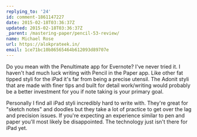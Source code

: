 ```yaml
---
replying_to: '24'
id: comment-1861147227
date: 2015-02-18T03:36:37Z
updated: 2015-02-18T03:36:37Z
_parent: /mastering-paper/pencil-53-review/
name: Michael Rose
url: https://alokprateek.in/
email: 1ce71bc10b86565464b612093d89707e
---
```


Do you mean with the Penultimate app for Evernote? I've never tried it. I
haven't had much luck writing with Pencil in the Paper app. Like other fat
tipped styli for the iPad it's far from being a precise utensil. The Adonit
styli that are made with finer tips and built for detail work/writing would
probably be a better investment for you if note taking is your primary goal.

Personally I find all iPad styli incredibly hard to write with. They're great
for "sketch notes" and doodles but they take a lot of practice to get over the
lag and precision issues. If you're expecting an experience similar to pen and
paper you'll most likely be disappointed. The technology just isn't there for
iPad yet.
